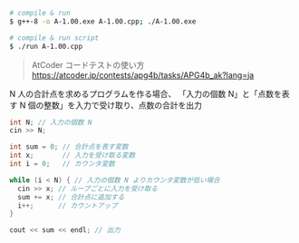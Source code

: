 
```bash
# compile & run
$ g++-8 -o A-1.00.exe A-1.00.cpp; ./A-1.00.exe

# compile & run script
$ ./run A-1.00.cpp
```

> AtCoder コードテストの使い方
> https://atcoder.jp/contests/apg4b/tasks/APG4b_ak?lang=ja
 
N 人の合計点を求めるプログラムを作る場合、
「入力の個数 N」と「点数を表す N 個の整数」を入力で受け取り、点数の合計を出力

```cpp
int N; // 入力の個数 N
cin >> N;

int sum = 0; // 合計点を表す変数
int x;       // 入力を受け取る変数
int i = 0;   // カウンタ変数

while (i < N) { // 入力の個数 N よりカウンタ変数が低い場合
  cin >> x; // ループごとに入力を受け取る
  sum += x; // 合計点に追加する
  i++;      // カウントアップ
}

cout << sum << endl; // 出力
```
